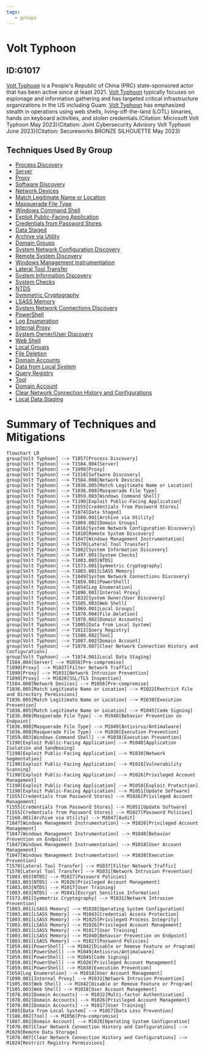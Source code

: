 ```yaml
---
tags:
   - groups
---
```

# Volt Typhoon
## ID:G1017
[Volt Typhoon](/mitre/groups/G1017) is a People's Republic of China (PRC) state-sponsored actor that has been active since at least 2021. [Volt Typhoon](/mitre/groups/G1017) typically focuses on espionage and information gathering and has targeted critical infrastructure organizations in the US including Guam. [Volt Typhoon](/mitre/groups/G1017) has emphasized stealth in operations using web shells, living-off-the-land (LOTL) binaries, hands on keyboard activities, and stolen credentials.(Citation: Microsoft Volt Typhoon May 2023)(Citation: Joint Cybersecurity Advisory Volt Typhoon June 2023)(Citation: Secureworks BRONZE SILHOUETTE May 2023)
## Techniques Used By Group
* [Process Discovery](techniques/T1057)
* [Server](techniques/T1584/004)
* [Proxy](techniques/T1090)
* [Software Discovery](techniques/T1518)
* [Network Devices](techniques/T1584/008)
* [Match Legitimate Name or Location](techniques/T1036/005)
* [Masquerade File Type](techniques/T1036/008)
* [Windows Command Shell](techniques/T1059/003)
* [Exploit Public-Facing Application](techniques/T1190)
* [Credentials from Password Stores](techniques/T1555)
* [Data Staged](techniques/T1074)
* [Archive via Utility](techniques/T1560/001)
* [Domain Groups](techniques/T1069/002)
* [System Network Configuration Discovery](techniques/T1016)
* [Remote System Discovery](techniques/T1018)
* [Windows Management Instrumentation](techniques/T1047)
* [Lateral Tool Transfer](techniques/T1570)
* [System Information Discovery](techniques/T1082)
* [System Checks](techniques/T1497/001)
* [NTDS](techniques/T1003/003)
* [Symmetric Cryptography](techniques/T1573/001)
* [LSASS Memory](techniques/T1003/001)
* [System Network Connections Discovery](techniques/T1049)
* [PowerShell](techniques/T1059/001)
* [Log Enumeration](techniques/T1654)
* [Internal Proxy](techniques/T1090/001)
* [System Owner/User Discovery](techniques/T1033)
* [Web Shell](techniques/T1505/003)
* [Local Groups](techniques/T1069/001)
* [File Deletion](techniques/T1070/004)
* [Domain Accounts](techniques/T1078/002)
* [Data from Local System](techniques/T1005)
* [Query Registry](techniques/T1012)
* [Tool](techniques/T1588/002)
* [Domain Account](techniques/T1087/002)
* [Clear Network Connection History and Configurations](techniques/T1070/007)
* [Local Data Staging](techniques/T1074/001)

# Summary of Techniques and Mitigations
```mermaid
flowchart LR
group[Volt Typhoon] --> T1057[Process Discovery]
group[Volt Typhoon] --> T1584.004[Server]
group[Volt Typhoon] --> T1090[Proxy]
group[Volt Typhoon] --> T1518[Software Discovery]
group[Volt Typhoon] --> T1584.008[Network Devices]
group[Volt Typhoon] --> T1036.005[Match Legitimate Name or Location]
group[Volt Typhoon] --> T1036.008[Masquerade File Type]
group[Volt Typhoon] --> T1059.003[Windows Command Shell]
group[Volt Typhoon] --> T1190[Exploit Public-Facing Application]
group[Volt Typhoon] --> T1555[Credentials from Password Stores]
group[Volt Typhoon] --> T1074[Data Staged]
group[Volt Typhoon] --> T1560.001[Archive via Utility]
group[Volt Typhoon] --> T1069.002[Domain Groups]
group[Volt Typhoon] --> T1016[System Network Configuration Discovery]
group[Volt Typhoon] --> T1018[Remote System Discovery]
group[Volt Typhoon] --> T1047[Windows Management Instrumentation]
group[Volt Typhoon] --> T1570[Lateral Tool Transfer]
group[Volt Typhoon] --> T1082[System Information Discovery]
group[Volt Typhoon] --> T1497.001[System Checks]
group[Volt Typhoon] --> T1003.003[NTDS]
group[Volt Typhoon] --> T1573.001[Symmetric Cryptography]
group[Volt Typhoon] --> T1003.001[LSASS Memory]
group[Volt Typhoon] --> T1049[System Network Connections Discovery]
group[Volt Typhoon] --> T1059.001[PowerShell]
group[Volt Typhoon] --> T1654[Log Enumeration]
group[Volt Typhoon] --> T1090.001[Internal Proxy]
group[Volt Typhoon] --> T1033[System Owner/User Discovery]
group[Volt Typhoon] --> T1505.003[Web Shell]
group[Volt Typhoon] --> T1069.001[Local Groups]
group[Volt Typhoon] --> T1070.004[File Deletion]
group[Volt Typhoon] --> T1078.002[Domain Accounts]
group[Volt Typhoon] --> T1005[Data from Local System]
group[Volt Typhoon] --> T1012[Query Registry]
group[Volt Typhoon] --> T1588.002[Tool]
group[Volt Typhoon] --> T1087.002[Domain Account]
group[Volt Typhoon] --> T1070.007[Clear Network Connection History and Configurations]
group[Volt Typhoon] --> T1074.001[Local Data Staging]
T1584.004[Server] --> M1056[Pre-compromise]
T1090[Proxy] --> M1037[Filter Network Traffic]
T1090[Proxy] --> M1031[Network Intrusion Prevention]
T1090[Proxy] --> M1020[SSL/TLS Inspection]
T1584.008[Network Devices] --> M1056[Pre-compromise]
T1036.005[Match Legitimate Name or Location] --> M1022[Restrict File and Directory Permissions]
T1036.005[Match Legitimate Name or Location] --> M1038[Execution Prevention]
T1036.005[Match Legitimate Name or Location] --> M1045[Code Signing]
T1036.008[Masquerade File Type] --> M1040[Behavior Prevention on Endpoint]
T1036.008[Masquerade File Type] --> M1049[Antivirus/Antimalware]
T1036.008[Masquerade File Type] --> M1038[Execution Prevention]
T1059.003[Windows Command Shell] --> M1038[Execution Prevention]
T1190[Exploit Public-Facing Application] --> M1048[Application Isolation and Sandboxing]
T1190[Exploit Public-Facing Application] --> M1030[Network Segmentation]
T1190[Exploit Public-Facing Application] --> M1016[Vulnerability Scanning]
T1190[Exploit Public-Facing Application] --> M1026[Privileged Account Management]
T1190[Exploit Public-Facing Application] --> M1050[Exploit Protection]
T1190[Exploit Public-Facing Application] --> M1051[Update Software]
T1555[Credentials from Password Stores] --> M1026[Privileged Account Management]
T1555[Credentials from Password Stores] --> M1051[Update Software]
T1555[Credentials from Password Stores] --> M1027[Password Policies]
T1560.001[Archive via Utility] --> M1047[Audit]
T1047[Windows Management Instrumentation] --> M1026[Privileged Account Management]
T1047[Windows Management Instrumentation] --> M1040[Behavior Prevention on Endpoint]
T1047[Windows Management Instrumentation] --> M1018[User Account Management]
T1047[Windows Management Instrumentation] --> M1038[Execution Prevention]
T1570[Lateral Tool Transfer] --> M1037[Filter Network Traffic]
T1570[Lateral Tool Transfer] --> M1031[Network Intrusion Prevention]
T1003.003[NTDS] --> M1027[Password Policies]
T1003.003[NTDS] --> M1026[Privileged Account Management]
T1003.003[NTDS] --> M1017[User Training]
T1003.003[NTDS] --> M1041[Encrypt Sensitive Information]
T1573.001[Symmetric Cryptography] --> M1031[Network Intrusion Prevention]
T1003.001[LSASS Memory] --> M1028[Operating System Configuration]
T1003.001[LSASS Memory] --> M1043[Credential Access Protection]
T1003.001[LSASS Memory] --> M1025[Privileged Process Integrity]
T1003.001[LSASS Memory] --> M1026[Privileged Account Management]
T1003.001[LSASS Memory] --> M1017[User Training]
T1003.001[LSASS Memory] --> M1040[Behavior Prevention on Endpoint]
T1003.001[LSASS Memory] --> M1027[Password Policies]
T1059.001[PowerShell] --> M1042[Disable or Remove Feature or Program]
T1059.001[PowerShell] --> M1049[Antivirus/Antimalware]
T1059.001[PowerShell] --> M1045[Code Signing]
T1059.001[PowerShell] --> M1026[Privileged Account Management]
T1059.001[PowerShell] --> M1038[Execution Prevention]
T1654[Log Enumeration] --> M1018[User Account Management]
T1090.001[Internal Proxy] --> M1031[Network Intrusion Prevention]
T1505.003[Web Shell] --> M1042[Disable or Remove Feature or Program]
T1505.003[Web Shell] --> M1018[User Account Management]
T1078.002[Domain Accounts] --> M1032[Multi-factor Authentication]
T1078.002[Domain Accounts] --> M1026[Privileged Account Management]
T1078.002[Domain Accounts] --> M1017[User Training]
T1005[Data from Local System] --> M1057[Data Loss Prevention]
T1588.002[Tool] --> M1056[Pre-compromise]
T1087.002[Domain Account] --> M1028[Operating System Configuration]
T1070.007[Clear Network Connection History and Configurations] --> M1029[Remote Data Storage]
T1070.007[Clear Network Connection History and Configurations] --> M1024[Restrict Registry Permissions]
```
